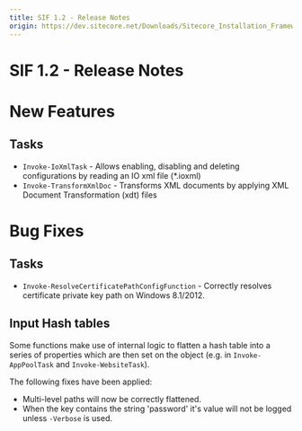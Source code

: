 ```yaml
---
title: SIF 1.2 - Release Notes
origin: https://dev.sitecore.net/Downloads/Sitecore_Installation_Framework/1x/Sitecore_Installation_Framework_12/Release_Notes
---
```


# SIF 1.2 - Release Notes

# New Features

## Tasks

-   `Invoke-IoXmlTask` - Allows enabling, disabling and deleting configurations by reading an IO xml file (*.ioxml)
-   `Invoke-TransformXmlDoc` - Transforms XML documents by applying XML Document Transformation (xdt) files

# Bug Fixes

## Tasks

-   `Invoke-ResolveCertificatePathConfigFunction` - Correctly resolves certificate private key path on Windows 8.1/2012.

## Input Hash tables

Some functions make use of internal logic to flatten a hash table into a series of properties which are then set on the object (e.g. in `Invoke-AppPoolTask` and `Invoke-WebsiteTask`).

The following fixes have been applied:

-   Multi-level paths will now be correctly flattened.
-   When the key contains the string 'password' it's value will not be logged unless `-Verbose` is used.